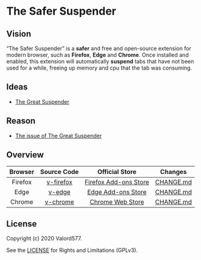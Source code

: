 The Safer Suspender
======================

## Vision

<q>The Safer Suspender</q> is a **safer** and free and open-source extension for modern browser, such as **Firefox**, **Edge** and **Chrome**.
Once installed and enabled, this extension will automatically **suspend** tabs that have not been used for a while, freeing up memory and cpu that the tab was consuming.

## Ideas

* [The Great Suspender](https://github.com/greatsuspender/thegreatsuspender)

## Reason

* [The issue of The Great Suspender](https://github.com/greatsuspender/thegreatsuspender/issues/1263)

## Overview

| Browser |      Source Code       |               Official Store             |            Changes           |
| :-----: | :--------------------: | :--------------------------------------: | :--------------------------: |
| Firefox | [v-firefox][v-firefox] | [Firefox Add-ons Store][Firefox Add-ons] | [CHANGE.md][Firefox Changes] |
| Edge    | [v-edge][v-edge]       | [Edge Add-ons Store][Edge Add-ons]       | [CHANGE.md][Edge Changes]    |
| Chrome  | [v-chrome][v-chrome]   | [Chrome Web Store][Chrome Web Store]     | [CHANGE.md][Chrome Changes]  |

## License

Copyright (c) 2020 Valord577.

See the [LICENSE](LICENSE) for Rights and Limitations (GPLv3).


[v-firefox]: v-firefox
[Firefox Add-ons]: https://addons.mozilla.org/en-US/firefox/addon/the-safer-suspender/
[Firefox Changes]: v-firefox/CHANGE.md

[v-edge]: v-edge
[Edge Add-ons]: https://microsoftedge.microsoft.com/addons/detail/ldhgciljacidbkapbbacienjgldmokoo
[Edge Changes]: v-edge/CHANGE.md

[v-chrome]: v-chrome
[Chrome Web Store]: https://chrome.google.com/webstore/detail/the-safer-suspender/bghakdgdhifpflgmpknjkekcbomcfnij
[Chrome Changes]: v-chrome/CHANGE.md
